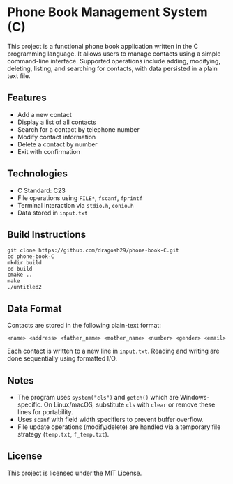 # Phone Book Management System (C)

This project is a functional phone book application written in the C programming language. It allows users to manage contacts using a simple command-line interface. Supported operations include adding, modifying, deleting, listing, and searching for contacts, with data persisted in a plain text file.

## Features

- Add a new contact
- Display a list of all contacts
- Search for a contact by telephone number
- Modify contact information
- Delete a contact by number
- Exit with confirmation

## Technologies

- C Standard: C23
- File operations using `FILE*`, `fscanf`, `fprintf`
- Terminal interaction via `stdio.h`, `conio.h`
- Data stored in `input.txt`

## Build Instructions

```
git clone https://github.com/dragosh29/phone-book-C.git
cd phone-book-C
mkdir build
cd build
cmake ..
make
./untitled2
```

## Data Format

Contacts are stored in the following plain-text format:

```
<name> <address> <father_name> <mother_name> <number> <gender> <email>
```

Each contact is written to a new line in `input.txt`. Reading and writing are done sequentially using formatted I/O.

## Notes

- The program uses `system("cls")` and `getch()` which are Windows-specific. On Linux/macOS, substitute `cls` with `clear` or remove these lines for portability.
- Uses `scanf` with field width specifiers to prevent buffer overflow.
- File update operations (modify/delete) are handled via a temporary file strategy (`temp.txt`, `f_temp.txt`).

## License

This project is licensed under the MIT License.
